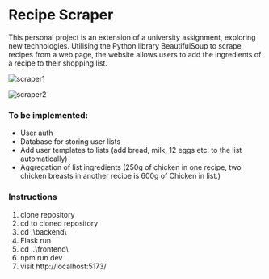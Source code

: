 # Recipe Scraper
This personal project is an extension of a university assignment, exploring new technologies. Utilising the Python library BeautifulSoup to scrape recipes from a web page, the website allows users to add the ingredients of a recipe to their shopping list.


![scraper1](https://github.com/mwithe/meal-planner/assets/112362724/fdee745e-e9ee-4629-a5ac-115d8eed18b0)

![scraper2](https://github.com/mwithe/meal-planner/assets/112362724/6ecb4811-b19e-4289-8699-db140d0a956f)


### To be implemented:
 - User auth
 - Database for storing user lists
 - Add user templates to lists (add bread, milk, 12 eggs etc. to the list automatically)
 - Aggregation of list ingredients (250g of chicken in one recipe, two chicken breasts in another recipe is 600g of Chicken in list.)

### Instructions
1. clone repository
2. cd to cloned repository
3. cd .\backend\
4. Flask run
5. cd ..\frontend\
6. npm run dev
7. visit http://localhost:5173/
